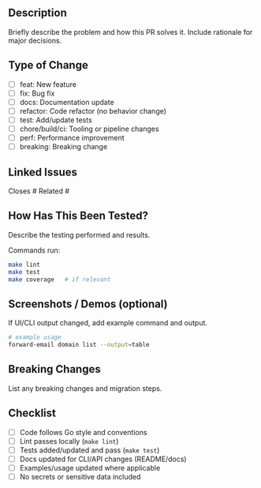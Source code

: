 ## Description
Briefly describe the problem and how this PR solves it. Include rationale for major decisions.

## Type of Change
- [ ] feat: New feature
- [ ] fix: Bug fix
- [ ] docs: Documentation update
- [ ] refactor: Code refactor (no behavior change)
- [ ] test: Add/update tests
- [ ] chore/build/ci: Tooling or pipeline changes
- [ ] perf: Performance improvement
- [ ] breaking: Breaking change

## Linked Issues
Closes #
Related #

## How Has This Been Tested?
Describe the testing performed and results.

Commands run:
```bash
make lint
make test
make coverage   # if relevant
```

## Screenshots / Demos (optional)
If UI/CLI output changed, add example command and output.

```bash
# example usage
forward-email domain list --output=table
```

## Breaking Changes
List any breaking changes and migration steps.

## Checklist
- [ ] Code follows Go style and conventions
- [ ] Lint passes locally (`make lint`)
- [ ] Tests added/updated and pass (`make test`)
- [ ] Docs updated for CLI/API changes (README/docs)
- [ ] Examples/usage updated where applicable
- [ ] No secrets or sensitive data included
